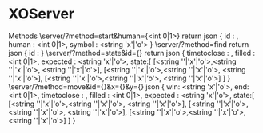 # XOServer
Methods
\\server/?method=start&human={<int 0|1>}
return json {
  id : <int>, 
  human : <int 0|1>, 
  symbol : <string 'x'|'o'>
}
\\server/?method=find 
return json {
  id : <int>
 }
\\server/?method=state&id={<int>} 
return json {
timetoclose : <int>, 
filled : <int 0|1>,
expected : <string 'x'|'o'>, 
state:[
    [<string ''|'x'|'o'>,<string ''|'x'|'o'>, <string ''|'x'|'o'>],
    [<string ''|'x'|'o'>,<string ''|'x'|'o'>, <string ''|'x'|'o'>],
    [<string ''|'x'|'o'>,<string ''|'x'|'o'>, <string ''|'x'|'o'>]
  ]
}
\\server/?method=move&id={<int>}&x={<int>}&y={<int>}
json {
win: <string 'x'|'o'>,
end: <int 0|1>,
timetoclose : <int>, 
filled : <int 0|1>,
expected : <string 'x'|'o'>, 
state:[
    [<string ''|'x'|'o'>,<string ''|'x'|'o'>, <string ''|'x'|'o'>],
    [<string ''|'x'|'o'>,<string ''|'x'|'o'>, <string ''|'x'|'o'>],
    [<string ''|'x'|'o'>,<string ''|'x'|'o'>, <string ''|'x'|'o'>]
  ]
}
